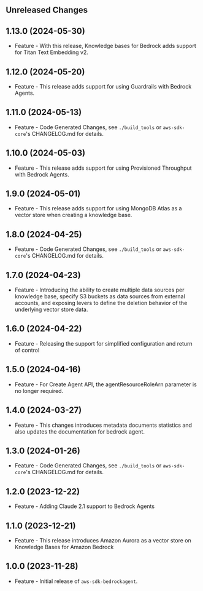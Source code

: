 Unreleased Changes
------------------

1.13.0 (2024-05-30)
------------------

* Feature - With this release, Knowledge bases for Bedrock adds support for Titan Text Embedding v2.

1.12.0 (2024-05-20)
------------------

* Feature - This release adds support for using Guardrails with Bedrock Agents.

1.11.0 (2024-05-13)
------------------

* Feature - Code Generated Changes, see `./build_tools` or `aws-sdk-core`'s CHANGELOG.md for details.

1.10.0 (2024-05-03)
------------------

* Feature - This release adds support for using Provisioned Throughput with Bedrock Agents.

1.9.0 (2024-05-01)
------------------

* Feature - This release adds support for using MongoDB Atlas as a vector store when creating a knowledge base.

1.8.0 (2024-04-25)
------------------

* Feature - Code Generated Changes, see `./build_tools` or `aws-sdk-core`'s CHANGELOG.md for details.

1.7.0 (2024-04-23)
------------------

* Feature - Introducing the ability to create multiple data sources per knowledge base, specify S3 buckets as data sources from external accounts, and exposing levers to define the deletion behavior of the underlying vector store data.

1.6.0 (2024-04-22)
------------------

* Feature - Releasing the support for simplified configuration and return of control

1.5.0 (2024-04-16)
------------------

* Feature - For Create Agent API, the agentResourceRoleArn parameter is no longer required.

1.4.0 (2024-03-27)
------------------

* Feature - This changes introduces metadata documents statistics and also updates the documentation for bedrock agent.

1.3.0 (2024-01-26)
------------------

* Feature - Code Generated Changes, see `./build_tools` or `aws-sdk-core`'s CHANGELOG.md for details.

1.2.0 (2023-12-22)
------------------

* Feature - Adding Claude 2.1 support to Bedrock Agents

1.1.0 (2023-12-21)
------------------

* Feature - This release introduces Amazon Aurora as a vector store on Knowledge Bases for Amazon Bedrock

1.0.0 (2023-11-28)
------------------

* Feature - Initial release of `aws-sdk-bedrockagent`.

